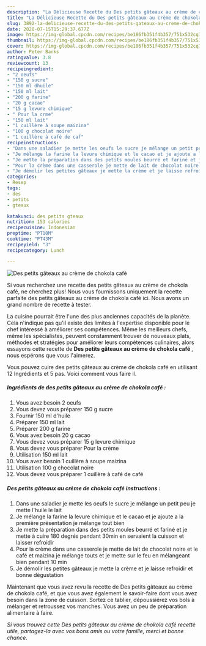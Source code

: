 ```yaml
---
description: "La Délicieuse Recette du Des petits gâteaux au crème de chokola café"
title: "La Délicieuse Recette du Des petits gâteaux au crème de chokola café"
slug: 3892-la-delicieuse-recette-du-des-petits-gateaux-au-creme-de-chokola-cafe
date: 2020-07-15T15:29:37.677Z
image: https://img-global.cpcdn.com/recipes/be186fb351f4b357/751x532cq70/des-petits-gateaux-au-creme-de-chokola-cafe-photo-principale-de-la-recette.jpg
thumbnail: https://img-global.cpcdn.com/recipes/be186fb351f4b357/751x532cq70/des-petits-gateaux-au-creme-de-chokola-cafe-photo-principale-de-la-recette.jpg
cover: https://img-global.cpcdn.com/recipes/be186fb351f4b357/751x532cq70/des-petits-gateaux-au-creme-de-chokola-cafe-photo-principale-de-la-recette.jpg
author: Peter Banks
ratingvalue: 3.8
reviewcount: 13
recipeingredient:
- "2 oeufs"
- "150 g sucre"
- "150 ml dhuile"
- "150 ml lait"
- "200 g farine"
- "20 g cacao"
- "15 g levure chimique"
- " Pour la crme"
- "150 ml lait"
- "1 cuillère à soupe maizina"
- "100 g chocolat noire"
- "1 cuillère à café de caf"
recipeinstructions:
- "Dans une saladier je mette les oeufs le sucre je mélange un petit peu je mette l&#39;huile le lait"
- "Je mélange la farine la levure chimique et le cacao et je ajoute a la première présentation je mélange tout bien"
- "Je mette la préparation dans des petits moules beurré et fariné et je mette à cuire 180 degrés pendant 30min en servaient la cuisson et laisser refroidir"
- "Pour la crème dans une casserole je mette de lait de chocolat noire et le café et maizina je mélange touts et je mette sur le feu en mélangeant bien pendant 10 min"
- "Je démolir les petites gâteaux je mette la crème et je laisse refroidir et bonne dégustation"
categories:
- Resep
tags:
- des
- petits
- gteaux

katakunci: des petits gteaux 
nutrition: 153 calories
recipecuisine: Indonesian
preptime: "PT10M"
cooktime: "PT43M"
recipeyield: "3"
recipecategory: Lunch

---
```



![Des petits gâteaux au crème de chokola café](https://img-global.cpcdn.com/recipes/be186fb351f4b357/751x532cq70/des-petits-gateaux-au-creme-de-chokola-cafe-photo-principale-de-la-recette.jpg)

Si vous recherchez une recette des petits gâteaux au crème de chokola café, ne cherchez plus! Nous vous fournissons uniquement la recette parfaite des petits gâteaux au crème de chokola café ici. Nous avons un grand nombre de recette à tester.

La cuisine pourrait être l'une des plus anciennes capacités de la planète. Cela n'indique pas qu'il existe des limites à l'expertise disponible pour le chef intéressé à améliorer ses compétences. Même les meilleurs chefs, même les spécialistes, peuvent constamment trouver de nouveaux plats, méthodes et stratégies pour améliorer leurs compétences culinaires, alors essayons cette recette de <strong> Des petits gâteaux au crème de chokola café </strong>, nous espérons que vous l'aimerez.

<!--inarticleads1-->

Vous pouvez cuire des petits gâteaux au crème de chokola café en utilisant 12 Ingrédients et 5 pas. Voici comment vous faire il.

##### Ingrédients de des petits gâteaux au crème de chokola café :

1. Vous avez besoin 2 oeufs
1. Vous devez vous préparer 150 g sucre
1. Fournir 150 ml d&#39;huile
1. Préparer 150 ml lait
1. Préparer 200 g farine
1. Vous avez besoin 20 g cacao
1. Vous devez vous préparer 15 g levure chimique
1. Vous devez vous préparer  Pour la crème
1. Utilisation 150 ml lait
1. Vous avez besoin 1 cuillère à soupe maizina
1. Utilisation 100 g chocolat noire
1. Vous devez vous préparer 1 cuillère à café de café




<!--inarticleads2-->

##### Des petits gâteaux au crème de chokola café instructions :

1. Dans une saladier je mette les oeufs le sucre je mélange un petit peu je mette l&#39;huile le lait
1. Je mélange la farine la levure chimique et le cacao et je ajoute a la première présentation je mélange tout bien
1. Je mette la préparation dans des petits moules beurré et fariné et je mette à cuire 180 degrés pendant 30min en servaient la cuisson et laisser refroidir
1. Pour la crème dans une casserole je mette de lait de chocolat noire et le café et maizina je mélange touts et je mette sur le feu en mélangeant bien pendant 10 min
1. Je démolir les petites gâteaux je mette la crème et je laisse refroidir et bonne dégustation




<!--inarticleads1-->

<p>
Maintenant que vous avez revu la recette de Des petits gâteaux au crème de chokola café, et que vous avez également le savoir-faire dont vous avez besoin dans la zone de cuisson. Sortez ce tablier, dépoussiérez vos bols à mélanger et retroussez vos manches. Vous avez un peu de préparation alimentaire à faire.
</p>

<p>
<i>Si vous trouvez cette Des petits gâteaux au crème de chokola café recette utile, partagez-la avec vos bons amis ou votre famille, merci et bonne chance.</i>
</p>

